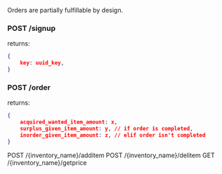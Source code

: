Orders are partially fulfillable by design.

### POST /signup
returns:
```json
{
    key: uuid_key,
}
```

### POST /order
returns: 
```json
{
    acquired_wanted_item_amount: x,
    surplus_given_item_amount: y, // if order is completed,
    inorder_given_item_amount: z, // elif order isn't completed
}
```

POST /{inventory_name}/additem
POST /{inventory_name}/delitem
GET /{inventory_name}/getprice

